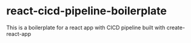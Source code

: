 # react-cicd-pipeline-boilerplate
This is a boilerplate for a react app with CICD pipeline built with create-react-app 
